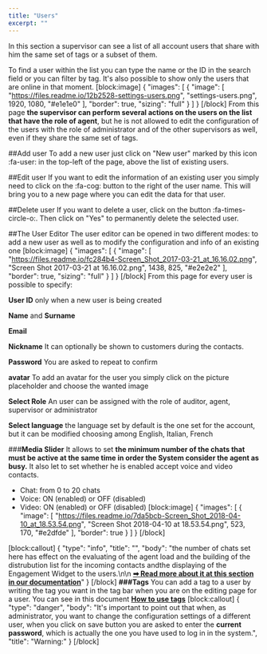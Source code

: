 ```yaml
---
title: "Users"
excerpt: ""
---
```

In this section a supervisor can see a list of all account users that share with him the same set of tags or a subset of them. 

To find a user within the list you can type the name or the ID in the search field or you can filter by tag. It's also possible to show only the users that are online in that moment.
[block:image]
{
  "images": [
    {
      "image": [
        "https://files.readme.io/12b2528-settings-users.png",
        "settings-users.png",
        1920,
        1080,
        "#e1e1e0"
      ],
      "border": true,
      "sizing": "full"
    }
  ]
}
[/block]
From this page **the supervisor can perform several actions on the users on the list that have the role of agent**, but he is not allowed to edit the configuration of the users with the role of administrator and of the other supervisors as well, even if they share the same set of tags.

##Add user
To add a new user just click on "New user" marked by this icon  :fa-user: in the top-left of the page, above the list of existing users.

##Edit user
If you want to edit the information of an existing user you simply need to click on the :fa-cog: button to the right of the user name. This will bring you to a new page where you can edit the data for that user.

##Delete user
If you want to delete a user, click on the button  :fa-times-circle-o:. Then click on "Yes" to permanently delete the selected user.

##The User Editor
The user editor can be opened in two different modes: to add a new user as well as to modify the configuration and info of an existing one
[block:image]
{
  "images": [
    {
      "image": [
        "https://files.readme.io/fc284b4-Screen_Shot_2017-03-21_at_16.16.02.png",
        "Screen Shot 2017-03-21 at 16.16.02.png",
        1438,
        825,
        "#e2e2e2"
      ],
      "border": true,
      "sizing": "full"
    }
  ]
}
[/block]
From this page for every user is possible to specify:

**User ID** 
only when a new user is being created

**Name** and **Surname**

**Email**

**Nickname**
It can optionally be shown to customers during the contacts.

**Password**
You are asked to repeat to confirm

**avatar** 
To add an avatar for the user you simply click on the picture placeholder and choose the wanted image

**Select Role** 
An user can be assigned with the role of auditor, agent, supervisor or administrator

**Select language**
the language set by default is the one set for the account, but it can be  modified choosing among English, Italian, French

###**Media Slider**
It allows to set **the minimum number of the chats that must be active at the same time in order the System consider the agent as busy.** It also let to set whether he is enabled accept voice and video contacts.

* Chat: from 0 to 20 chats
* Voice: ON (enabled) or OFF (disabled)
* Video: ON (enabled) or OFF (disabled)
[block:image]
{
  "images": [
    {
      "image": [
        "https://files.readme.io/7da5bcb-Screen_Shot_2018-04-10_at_18.53.54.png",
        "Screen Shot 2018-04-10 at 18.53.54.png",
        523,
        170,
        "#e2dfde"
      ],
      "border": true
    }
  ]
}
[/block]

[block:callout]
{
  "type": "info",
  "title": "",
  "body": "the number of chats set here has effect on the evaluating of the agent load and the building of the distrubution list for the incoming contacts andthe displaying of the Engagement Widget to the users.\n\n **[➡ Read more about it at this section in our documentation](https://docs.vivocha.com/docs/routing-and-distribution#section-agent-load-assigned-active-and-idle-chats)**"
}
[/block]
**###Tags** 
You can add a tag to a user by writing the tag you want in the tag bar when you are on the editing page for a user. You can see in this document **[How to use tags](doc:how-to-use-tags)**
[block:callout]
{
  "type": "danger",
  "body": "It's important to point out that when, as administrator, you want to change the configuration settings of a different user, when you click on save button you are asked to enter the **current password**, which is actually the one you have used to log in in the system.",
  "title": "Warning:"
}
[/block]